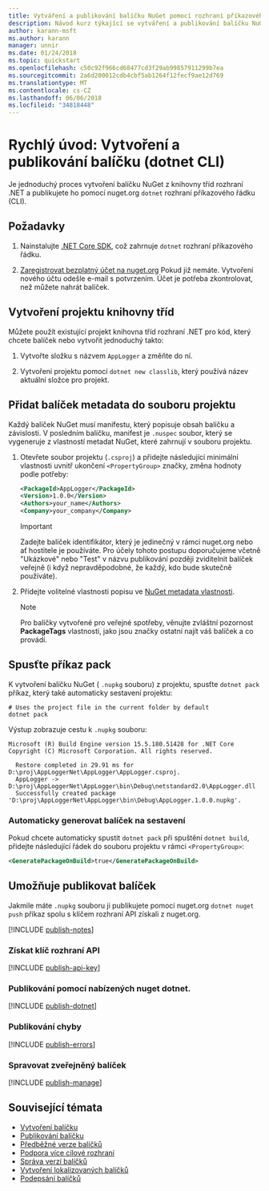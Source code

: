 ```yaml
---
title: Vytváření a publikování balíčku NuGet pomocí rozhraní příkazového řádku dotnet.
description: Návod kurz týkající se vytváření a publikování balíčku NuGet pomocí rozhraní .NET Core příkazového řádku, dotnet.
author: karann-msft
ms.author: karann
manager: unnir
ms.date: 01/24/2018
ms.topic: quickstart
ms.openlocfilehash: c50c92f966cd68477cd3f29ab99857911299b7ea
ms.sourcegitcommit: 2a6d200012cdb4cbf5ab1264f12fecf9ae12d769
ms.translationtype: MT
ms.contentlocale: cs-CZ
ms.lasthandoff: 06/06/2018
ms.locfileid: "34818448"
---
```

# <a name="quickstart-create-and-publish-a-package-dotnet-cli"></a>Rychlý úvod: Vytvoření a publikování balíčku (dotnet CLI)

Je jednoduchý proces vytvoření balíčku NuGet z knihovny tříd rozhraní .NET a publikujete ho pomocí nuget.org `dotnet` rozhraní příkazového řádku (CLI).

## <a name="prerequisites"></a>Požadavky

1. Nainstalujte [.NET Core SDK](https://www.microsoft.com/net/download/), což zahrnuje `dotnet` rozhraní příkazového řádku.

1. [Zaregistrovat bezplatný účet na nuget.org](https://www.nuget.org/users/account/LogOn?returnUrl=%2F) Pokud již nemáte. Vytvoření nového účtu odešle e-mail s potvrzením. Účet je potřeba zkontrolovat, než můžete nahrát balíček.

## <a name="create-a-class-library-project"></a>Vytvoření projektu knihovny tříd

Můžete použít existující projekt knihovna tříd rozhraní .NET pro kód, který chcete balíček nebo vytvořit jednoduchý takto:

1. Vytvořte složku s názvem `AppLogger` a změňte do ní.

1. Vytvoření projektu pomocí `dotnet new classlib`, který používá název aktuální složce pro projekt.

## <a name="add-package-metadata-to-the-project-file"></a>Přidat balíček metadata do souboru projektu

Každý balíček NuGet musí manifestu, který popisuje obsah balíčku a závislosti. V posledním balíčku, manifest je `.nuspec` soubor, který se vygeneruje z vlastností metadat NuGet, které zahrnují v souboru projektu.

1. Otevřete soubor projektu (`.csproj`) a přidejte následující minimální vlastnosti uvnitř ukončení `<PropertyGroup>` značky, změna hodnoty podle potřeby:

    ```xml
    <PackageId>AppLogger</PackageId>
    <Version>1.0.0</Version>
    <Authors>your_name</Authors>
    <Company>your_company</Company>
    ```

    > [!Important]
    > Zadejte balíček identifikátor, který je jedinečný v rámci nuget.org nebo ať hostitele je používáte. Pro účely tohoto postupu doporučujeme včetně "Ukázkové" nebo "Test" v názvu publikování později zviditelnit balíček veřejně (i když nepravděpodobné, že každý, kdo bude skutečně používáte).

1. Přidejte volitelné vlastnosti popisu ve [NuGet metadata vlastnosti](/dotnet/core/tools/csproj#nuget-metadata-properties).

    > [!Note]
    > Pro balíčky vytvořené pro veřejné spotřeby, věnujte zvláštní pozornost **PackageTags** vlastnosti, jako jsou značky ostatní najít váš balíček a co provádí.

## <a name="run-the-pack-command"></a>Spusťte příkaz pack

K vytvoření balíčku NuGet ( `.nupkg` souboru) z projektu, spusťte `dotnet pack` příkaz, který také automaticky sestavení projektu:

```cli
# Uses the project file in the current folder by default
dotnet pack
```

Výstup zobrazuje cestu k `.nupkg` souboru:

```output
Microsoft (R) Build Engine version 15.5.180.51428 for .NET Core
Copyright (C) Microsoft Corporation. All rights reserved.

  Restore completed in 29.91 ms for D:\proj\AppLoggerNet\AppLogger\AppLogger.csproj.
  AppLogger -> D:\proj\AppLoggerNet\AppLogger\bin\Debug\netstandard2.0\AppLogger.dll
  Successfully created package 'D:\proj\AppLoggerNet\AppLogger\bin\Debug\AppLogger.1.0.0.nupkg'.
```

### <a name="automatically-generate-package-on-build"></a>Automaticky generovat balíček na sestavení

Pokud chcete automaticky spustit `dotnet pack` při spuštění `dotnet build`, přidejte následující řádek do souboru projektu v rámci `<PropertyGroup>`:

```xml
<GeneratePackageOnBuild>true</GeneratePackageOnBuild>
```

## <a name="publish-the-package"></a>Umožňuje publikovat balíček

Jakmile máte `.nupkg` souboru ji publikujete pomocí nuget.org `dotnet nuget push` příkaz spolu s klíčem rozhraní API získali z nuget.org.

[!INCLUDE [publish-notes](includes/publish-notes.md)]

### <a name="acquire-your-api-key"></a>Získat klíč rozhraní API

[!INCLUDE [publish-api-key](includes/publish-api-key.md)]

### <a name="publish-with-dotnet-nuget-push"></a>Publikování pomocí nabízených nuget dotnet.

[!INCLUDE [publish-dotnet](includes/publish-dotnet.md)]

### <a name="publish-errors"></a>Publikování chyby

[!INCLUDE [publish-errors](includes/publish-errors.md)]

### <a name="manage-the-published-package"></a>Spravovat zveřejněný balíček

[!INCLUDE [publish-manage](includes/publish-manage.md)]

## <a name="related-topics"></a>Související témata

- [Vytvoření balíčku](../create-packages/creating-a-package.md)
- [Publikování balíčku](../create-packages/publish-a-package.md)
- [Předběžné verze balíčků](../create-packages/Prerelease-Packages.md)
- [Podpora více cílové rozhraní](../create-packages/supporting-multiple-target-frameworks.md)
- [Správa verzí balíčků](../reference/package-versioning.md)
- [Vytvoření lokalizovaných balíčků](../create-packages/creating-localized-packages.md)
- [Podepsání balíčků](../create-packages/Sign-a-package.md)
